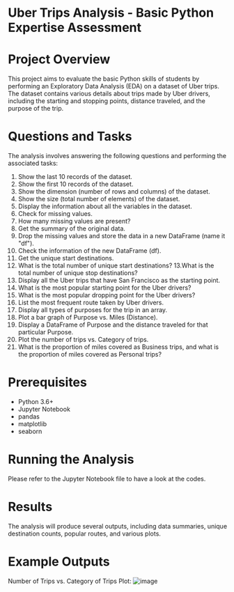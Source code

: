 # Uber Trips Analysis - Basic Python Expertise Assessment
# Project Overview 
This project aims to evaluate the basic Python skills of students by performing an Exploratory Data Analysis (EDA) on a dataset of Uber trips. The dataset contains various details about trips made by Uber drivers, including the starting and stopping points, distance traveled, and the purpose of the trip.
# Questions and Tasks
The analysis involves answering the following questions and performing the associated tasks:

1. Show the last 10 records of the dataset.
2. Show the first 10 records of the dataset.
3. Show the dimension (number of rows and columns) of the dataset.
4. Show the size (total number of elements) of the dataset.
5. Display the information about all the variables in the dataset.
6. Check for missing values.
7. How many missing values are present?
8. Get the summary of the original data.
9. Drop the missing values and store the data in a new DataFrame (name it "df").
10. Check the information of the new DataFrame (df).
11. Get the unique start destinations.
12. What is the total number of unique start destinations?
13.What is the total number of unique stop destinations?
14. Display all the Uber trips that have San Francisco as the starting point.
15. What is the most popular starting point for the Uber drivers?
16. What is the most popular dropping point for the Uber drivers?
17. List the most frequent route taken by Uber drivers.
18. Display all types of purposes for the trip in an array.
19. Plot a bar graph of Purpose vs. Miles (Distance).
20. Display a DataFrame of Purpose and the distance traveled for that particular Purpose.
21. Plot the number of trips vs. Category of trips.
22. What is the proportion of miles covered as Business trips, and what is the proportion of miles covered as Personal trips?
# Prerequisites
* Python 3.6+
* Jupyter Notebook
* pandas
* matplotlib
* seaborn
# Running the Analysis
Please refer to the Jupyter Notebook file to have a look at the codes.
# Results
The analysis will produce several outputs, including data summaries, unique destination counts, popular routes, and various plots.
# Example Outputs
Number of Trips vs. Category of Trips Plot:
![image](https://github.com/nit-stack/Uber-Trips-Analysis---Basic-Python-Expertise-Assessment/assets/174468592/73b89d90-d42e-43de-b095-d1b9f0020968)
